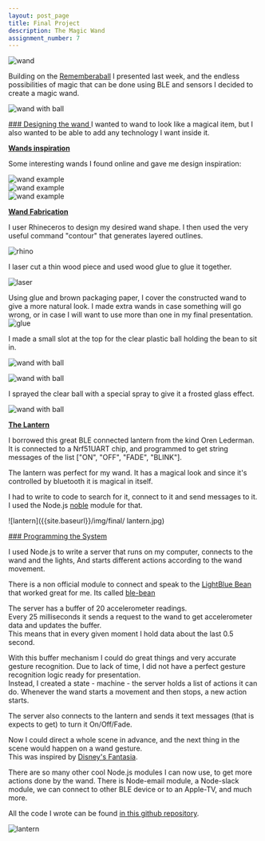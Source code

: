 ```yaml
---
layout: post_page
title: Final Project
description: The Magic Wand
assignment_number: 7
---
```


![wand]({{site.baseurl}}/img/final/wands3.jpg)


Building on the [Rememberaball](http://jasrub.github.io/indistinguishableFrom-MAS.s65/remeberaball.html) I presented last week, and the endless possibilities of magic that can be done using BLE and sensors I decided to create a magic wand.

![wand with ball]({{site.baseurl}}/img/final/wands.jpg) 

<u> ### Designing the wand </u>
I wanted to wand to look like a magical item, but I also wanted to be able to add any technology I want inside it.  

<b><u> Wands inspiration </u></b>

Some interesting wands I found online and gave me design inspiration: 

![wand example]({{site.baseurl}}/img/final/wand_example.jpg)  
![wand example]({{site.baseurl}}/img/final/wand_example2.jpg)  
![wand example]({{site.baseurl}}/img/final/wand_example3.jpg)  

<b><u> Wand Fabrication </u></b>

I user Rhineceros to design my desired wand shape.
I then used the very useful command "contour" that generates layered outlines.

![rhino]({{site.baseurl}}/img/final/rhino.png)  

I laser cut a thin wood piece and used wood glue to glue it together.

![laser]({{site.baseurl}}/img/final/laser_cut.jpg)  

Using glue and brown packaging paper, I cover the constructed wand to give a more natural look.
I made extra wands in case something will go wrong, or in case I will want to use more than one in my final presentation.
![glue]({{site.baseurl}}/img/final/glue.jpg) 

I made a small slot at the top for the clear plastic ball holding the bean to sit in.

![wand with ball]({{site.baseurl}}/img/final/wand_slot.jpg) 

![wand with ball]({{site.baseurl}}/img/final/blue_bean.jpg) 

I sprayed the clear ball with a special spray to give it a frosted glass effect.

![wand with ball]({{site.baseurl}}/img/final/wands2.jpg) 

<b><u> The Lantern </u></b>

I borrowed this great BLE connected lantern from the kind Oren Lederman.
It is connected to a Nrf51UART chip, and programmed to get string messages of the list ["ON", "OFF", "FADE", "BLINK"].  

The lantern was perfect for my wand. It has a magical look and since it's controlled by bluetooth it is magical in itself.

I had to write to code to search for it, connect to it and send messages to it. I used the Node.js [noble](https://github.com/sandeepmistry/noble) module for that.

![lantern]({{site.baseurl}}/img/final/ lantern.jpg) 

  
  

<u> ### Programming the System </u>

I used Node.js to write a server that runs on my computer, connects to the wand and the lights,
And starts different actions according to the wand movement.

There is a non official module to connect and speak to the [LightBlue Bean](https://punchthrough.com/bean) that worked great for me. Its called [ble-bean](https://www.npmjs.com/package/ble-bean)

The server has a buffer of 20 accelerometer readings.  
Every 25 milliseconds it sends a request to the wand to get accelerometer data and updates the buffer.  
This means that in every given moment I hold data about the last 0.5 second.  

With this buffer mechanism I could do great things and very accurate gesture recognition.
Due to lack of time, I did not have a perfect gesture recognition logic ready for presentation.  
Instead, I created a state - machine - the server holds a list of actions it can do. Whenever the wand starts a movement and then stops, a new action starts.

The server also connects to the lantern and sends it text messages (that is expects to get) to turn it On/Off/Fade.

Now I could direct a whole scene in advance, and the next thing in the scene would happen on a wand gesture.  
This was inspired by [Disney's Fantasia](https://en.wikipedia.org/wiki/Fantasia_(1940_film)).

There are so many other cool Node.js modules I can now use, to get more actions done by the wand.
There is Node-email module, a Node-slack module, we can connect to other BLE device or to an Apple-TV, and much more.

All the code I wrote can be found [in this github repository](https://github.com/jasrub/LightBlue-Bean-magic-wand).

![lantern]({{site.baseurl}}/img/final/lantern2.jpg) 




